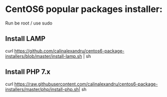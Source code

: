 CentOS6 popular packages installer:
==========================

Run be root / use sudo

Install LAMP
-----
curl https://github.com/calinalexandru/centos6-package-installers/blob/master/install-lamp.sh | sh

Install PHP 7.x
-----
curl https://raw.githubusercontent.com/calinalexandru/centos6-package-installers/master/php/install-php.sh| sh

